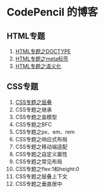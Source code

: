 # CodePencil 的博客

## HTML专题
1. [HTML专题之DOCTYPE](https://github.com/wjw020206/Blog/issues/1)
2. [HTML专题之meta标签](https://github.com/wjw020206/Blog/issues/2)
3. [HTML专题之语义化](https://github.com/wjw020206/Blog/issues/3)

## CSS专题
1. [CSS专题之层叠](https://github.com/wjw020206/blog/issues/4)
2. CSS专题之继承
3. CSS专题之盒模型
4. CSS专题之BFC
5. CSS专题之px、em、rem
6. CSS专题之响应式布局
7. CSS专题之移动端适配
8. CSS专题之自定义属性
9. CSS专题之常见布局
10. CSS专题之flex:1和height:0
11. CSS专题之层叠上下文
12. CSS专题之垂直居中